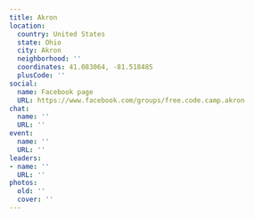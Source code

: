 ```yaml
---
title: Akron
location:
  country: United States
  state: Ohio
  city: Akron
  neighborhood: ''
  coordinates: 41.083064, -81.518485
  plusCode: ''
social:
  name: Facebook page
  URL: https://www.facebook.com/groups/free.code.camp.akron
chat:
  name: ''
  URL: ''
event:
  name: ''
  URL: ''
leaders:
- name: ''
  URL: ''
photos:
  old: ''
  cover: ''
---
```

